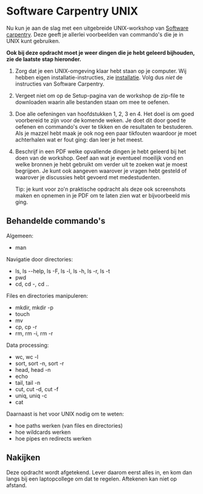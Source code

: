 # Software Carpentry UNIX

Nu kun je aan de slag met een uitgebreide UNIX-workshop van [Software carpentry](https://swcarpentry.github.io/shell-novice/). Deze geeft je allerlei voorbeelden van commando's die je in UNIX kunt gebruiken.

**Ook bij deze opdracht moet je weer dingen die je hebt geleerd bijhouden, zie de laatste stap hieronder.**

1.  Zorg dat je een UNIX-omgeving klaar hebt staan op je computer. Wij hebben eigen installatie-instructies, zie [installatie](/install). Volg dus *niet* de instructies van Software Carpentry.

2.  Vergeet niet om op de Setup-pagina van de workshop de zip-file te downloaden waarin alle bestanden staan om mee te oefenen.

3.  Doe alle oefeningen van hoofdstukken 1, 2, 3 en 4. Het doel is om goed voorbereid te zijn voor de komende weken. Je doet dit door goed te oefenen en commando's over te tikken en de resultaten te bestuderen. Als je mazzel hebt maak je ook nog een paar tikfouten waardoor je moet achterhalen wat er fout ging: dan leer je het meest.

3.  Beschrijf in een PDF welke opvallende dingen je hebt geleerd bij het doen van de workshop. Geef aan wat je eventueel moeilijk vond en welke bronnen je hebt gebruikt om verder uit te zoeken wat je moest begrijpen. Je kunt ook aangeven waarover je vragen hebt gesteld of waarover je discussies hebt gevoerd met medestudenten.

    Tip: je kunt voor zo'n praktische opdracht als deze ook screenshots maken en opnemen in je PDF om te laten zien wat er bijvoorbeeld mis ging.

## Behandelde commando's

Algemeen:

- man

Navigatie door directories:

- ls, ls --help, ls -F, ls -l, ls -h, ls -r, ls -t
- pwd
- cd, cd -, cd ..

Files en directories manipuleren:

- mkdir, mkdir -p
- touch
- mv
- cp, cp -r
- rm, rm -i, rm -r

Data processing:

- wc, wc -l
- sort, sort -n, sort -r
- head, head -n
- echo
- tail, tail -n
- cut, cut -d, cut -f
- uniq, uniq -c
- cat

Daarnaast is het voor UNIX nodig om te weten:

- hoe paths werken (van files en directories)
- hoe wildcards werken
- hoe pipes en redirects werken

## Nakijken

Deze opdracht wordt afgetekend. Lever daarom eerst alles in, en kom dan langs bij een laptopcollege om dat te regelen. Aftekenen kan niet op afstand.
